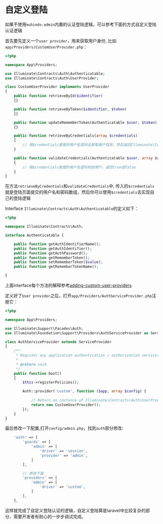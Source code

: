 # 自定义登陆

如果不使用`muhindo-admin`内置的认证登陆逻辑，可以参考下面的方式自定义登陆认证逻辑

首先要先定义一个`user provider`，用来获取用户身份, 比如`app/Providers/CustomUserProvider.php`：

```php
<?php

namespace App\Providers;

use Illuminate\Contracts\Auth\Authenticatable;
use Illuminate\Contracts\Auth\UserProvider;

class CustomUserProvider implements UserProvider
{
    public function retrieveById($identifier)
    {}

    public function retrieveByToken($identifier, $token)
    {}

    public function updateRememberToken(Authenticatable $user, $token)
    {}

    public function retrieveByCredentials(array $credentials)
    {
        // 用$credentials里面的用户名密码去获取用户信息，然后返回Illuminate\Contracts\Auth\Authenticatable对象
    }

    public function validateCredentials(Authenticatable $user, array $credentials)
    {
        // 用$credentials里面的用户名密码校验用户，返回true或false
    }
}

```

在方法`retrieveByCredentials`和`validateCredentials`中, 传入的`$credentials`就是登陆页面提交的用户名和密码数组，然后你可以使用`$credentials`去实现自己的登陆逻辑

Interface `Illuminate\Contracts\Auth\Authenticatable`的定义如下：
```php
<?php

namespace Illuminate\Contracts\Auth;

interface Authenticatable {

    public function getAuthIdentifierName();
    public function getAuthIdentifier();
    public function getAuthPassword();
    public function getRememberToken();
    public function setRememberToken($value);
    public function getRememberTokenName();

}
```

上面interface每个方法的解释参考[adding-custom-user-providers](https://laravel.com/docs/5.5/authentication#adding-custom-user-providers)

定义好了`User provider`之后，打开`app/Providers/AuthServiceProvider.php`注册它：

```php
<?php

namespace App\Providers;

use Illuminate\Support\Facades\Auth;
use Illuminate\Foundation\Support\Providers\AuthServiceProvider as ServiceProvider;

class AuthServiceProvider extends ServiceProvider
{
    /**
     * Register any application authentication / authorization services.
     *
     * @return void
     */
    public function boot()
    {
        $this->registerPolicies();

        Auth::provider('custom', function ($app, array $config) {
            
            // Return an instance of Illuminate\Contracts\Auth\UserProvider...
            return new CustomUserProvider();
        });
    }
}
```

最后修改一下配置,打开`config/admin.php`，找到`auth`部分修改:

```php
    'auth' => [
        'guards' => [
            'admin' => [
                'driver' => 'session',
                'provider' => 'admin',
            ]
        ],

        // 修改下面
        'providers' => [
            'admin' => [
                'driver' => 'custom',
            ]
        ],
    ],
```
这样就完成了自定义登陆认证的逻辑，自定义登陆算是laravel中比较复杂的部分，需要开发者有耐心的一步步调试完成。

